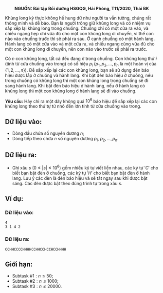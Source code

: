 **<center>NGUỒN: Bài tập Bồi dưỡng HSGQG, Hải Phòng, T11/2020, Thái BK</center>**

Khủng long kỳ thực không hề hung dữ như người ta vẫn tưởng, chúng rất thông minh và dễ bảo. Bạn là người trông giữ khủng long và có nhiệm vụ sắp xếp lại khủng long trong chuồng. Chuồng chỉ có một cửa ra vào, và chiều ngang hẹp chỉ vừa đủ cho một con khủng long di chuyển, vì thế con nào vào chuồng trước thì sẽ phải ra sau. Ở cạnh chuồng có một hành lang. Hành lang có một cửa vào và một cửa ra, và chiều ngang cũng vừa đủ cho một con khủng long di chuyển, nên con nào vào trước sẽ phải ra trước.

Có $n$ con khủng long, tất cả đều đang ở trong chuồng. Con khủng long thứ $i$ (tính từ cửa chuồng vào trong) có số hiệu $p_i\ (p_1, p_2, …, p_n$ là một hoán vị của $\{1, 2, …, n\})$. Để sắp xếp lại các con khủng long, bạn sẽ sử dụng đèn báo hiệu được lắp ở chuồng và hành lang. Khi bật đèn báo hiệu ở chuồng, nếu trong chuồng có khủng long thì một con khủng long trong chuồng sẽ đi sang hành lang. Khi bật đèn báo hiệu ở hành lang, nếu ở hành lang có khủng long thì một con khủng long ở hành lang sẽ đi vào chuồng.

**Yêu cầu:** Hãy chỉ ra một dãy không quá $10^6$ báo hiệu để sắp xếp lại các con khủng long theo thứ tự từ nhỏ đến lớn tính từ cửa chuồng vào trong.

## Dữ liệu vào:
- Dòng đầu chứa số nguyên dương $n$;
- Dòng tiếp theo chứa $n$ số nguyên dương $p_1, p_2, …, p_n$.

## Dữ liệu ra:
- Ghi xâu $s\ (0 ≤ |s| ≤ 10^6)$ gồm nhiều ký tự viết liền nhau, các ký tự $'C'$ cho biết bạn bật đèn ở chuồng, các ký tự $'H'$ cho biết bạn bật đèn ở hành lang. Lưu ý các đèn là đèn báo hiệu và sẽ tắt ngay sau khi được bật sáng. Các đèn được bật theo đúng trình tự trong xâu $s$.

## Ví dụ:
### Dữ liệu vào:
```
4
3 1 4 2
```

### Dữ liệu ra:
```
CCHHCCCCHHHHCCHHCCHCCHCCHHHH
```

## Giới hạn:
- Subtask $\#1: n ≤ 50$;
- Subtask $\#2: n ≤ 1000$;
- Subtask $\#3: n ≤ 20000$.